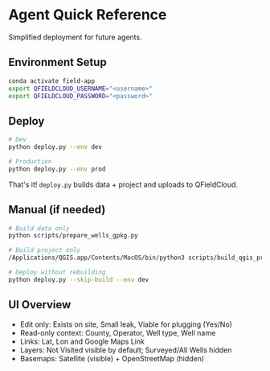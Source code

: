 # Agent Quick Reference

Simplified deployment for future agents.

## Environment Setup
```bash
conda activate field-app
export QFIELDCLOUD_USERNAME="<username>"
export QFIELDCLOUD_PASSWORD="<password>"
```

## Deploy
```bash
# Dev
python deploy.py --env dev

# Production  
python deploy.py --env prod
```

That's it! `deploy.py` builds data + project and uploads to QFieldCloud.

## Manual (if needed)
```bash
# Build data only
python scripts/prepare_wells_gpkg.py

# Build project only
/Applications/QGIS.app/Contents/MacOS/bin/python3 scripts/build_qgis_project.py --env dev

# Deploy without rebuilding
python deploy.py --skip-build --env dev
```

## UI Overview
- Edit only: Exists on site, Small leak, Viable for plugging (Yes/No)
- Read-only context: County, Operator, Well type, Well name
- Links: Lat, Lon and Google Maps Link
- Layers: Not Visited visible by default; Surveyed/All Wells hidden
- Basemaps: Satellite (visible) + OpenStreetMap (hidden)

